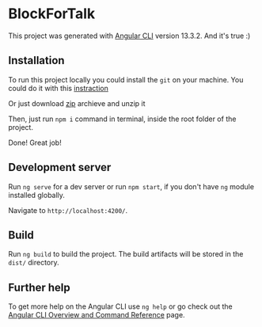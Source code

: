 # BlockForTalk

This project was generated with [Angular CLI](https://github.com/angular/angular-cli) version 13.3.2.
And it's true :)

## Installation

To run this project locally you could install the `git` on your machine. You could do it with this [instraction](https://github.com/git-guides/install-git)

Or just download [zip](https://github.com/vitaliyShishov/block-for-talk/archive/refs/heads/main.zip) archieve and unzip it

Then, just run `npm i` command in terminal, inside the root folder of the project.

Done! Great job!

## Development server

Run `ng serve` for a dev server or run `npm start`, if you don't have `ng` module installed globally.

Navigate to `http://localhost:4200/`.

## Build

Run `ng build` to build the project. The build artifacts will be stored in the `dist/` directory.

## Further help

To get more help on the Angular CLI use `ng help` or go check out the [Angular CLI Overview and Command Reference](https://angular.io/cli) page.
